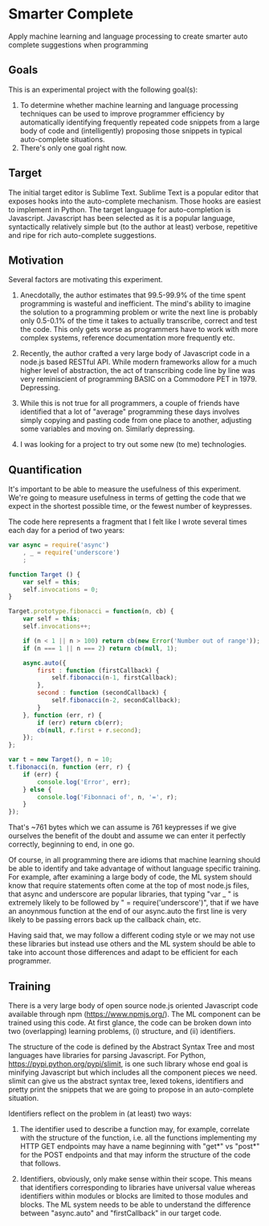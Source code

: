 Smarter Complete
================

Apply machine learning and language processing to create smarter auto complete
suggestions when programming

Goals
-----

This is an experimental project with the following goal(s):

1. To determine whether machine learning and language processing techniques can
be used to improve programmer efficiency by automatically identifying
frequently repeated code snippets from a large body of code and
(intelligently) proposing those snippets in typical auto-complete situations.
2. There's only one goal right now.

Target
------

The initial target editor is Sublime Text. Sublime Text is a popular editor
that exposes hooks into the auto-complete mechanism. Those hooks are easiest
to implement in Python. The target language for auto-completion is Javascript.
Javascript has been selected as it is a popular language, syntactically
relatively simple but (to the author at least) verbose, repetitive and ripe
for rich auto-complete suggestions.

Motivation
----------

Several factors are motivating this experiment.

1. Anecdotally, the author estimates that 99.5-99.9% of the time spent
programming is wasteful and inefficient. The mind's ability to imagine the
solution to a programming problem or write the next line is probably only
0.5-0.1% of the time it takes to actually transcribe, correct and test the
code. This only gets worse as programmers have to work with more complex
systems, reference documentation more frequently etc.

2. Recently, the author crafted a very large body of Javascript code in a
node.js based RESTful API. While modern frameworks allow for a much higher
level of abstraction, the act of transcribing code line by line was very
reminiscient of programming BASIC on a Commodore PET in 1979. Depressing.

3. While this is not true for all programmers, a couple of friends have
identified that a lot of "average" programming these days involves simply
copying and pasting code from one place to another, adjusting some variables
and moving on. Similarly depressing.

4. I was looking for a project to try out some new (to me) technologies.

Quantification
--------------

It's important to be able to measure the usefulness of this experiment. We're
going to measure usefulness in terms of getting the code that we expect in the
shortest possible time, or the fewest number of keypresses.

The code here represents a fragment that I felt like I wrote several times
each day for a period of two years:

```javascript
var async = require('async')
	, _ = require('underscore')
	;

function Target () {
	var self = this;
	self.invocations = 0;
}

Target.prototype.fibonacci = function(n, cb) {
	var self = this;
	self.invocations++;

	if (n < 1 || n > 100) return cb(new Error('Number out of range'));
	if (n === 1 || n === 2) return cb(null, 1);

	async.auto({
		first : function (firstCallback) {
			self.fibonacci(n-1, firstCallback);
		},
		second : function (secondCallback) {
			self.fibonacci(n-2, secondCallback);
		}
	}, function (err, r) {
		if (err) return cb(err);
		cb(null, r.first + r.second);
	});
};

var t = new Target(), n = 10;
t.fibonacci(n, function (err, r) {
	if (err) {
		console.log('Error', err);
	} else {
		console.log('Fibonnaci of', n, '=', r);
	}
});
```

That's ~761 bytes which we can assume is 761 keypresses if we give ourselves
the benefit of the doubt and assume we can enter it perfectly correctly,
beginning to end, in one go.

Of course, in all programming there are idioms that machine learning should be
able to identify and take advantage of without language specific training. For
example, after examining a large body of code, the ML system should know that
require statements often come at the top of most node.js files, that async and
underscore are popular libraries, that typing "var _ " is extremely likely to
be followed by " = require('underscore')", that if we have an anoynmous
function at the end of our async.auto the first line is very likely to be
passing errors back up the callback chain, etc.

Having said that, we may follow a different coding style or we may not use
these libraries but instead use others and the ML system should be able to
take into account those differences and adapt to be efficient for each
programmer.

Training
--------

There is a very large body of open source node.js oriented Javascript code
available through npm (https://www.npmjs.org/). The ML component can be
trained using this code. At first glance, the code can be broken down into two
(overlapping) learning problems, (i) structure, and (ii) identifiers.

The structure of the code is defined by the Abstract Syntax Tree and most
languages have libraries for parsing Javascript. For Python,
https://pypi.python.org/pypi/slimit, is one such library whose end goal is
minifying Javascript but which includes all the component pieces we need.
slimit can give us the abstract syntax tree, lexed tokens, identifiers and
pretty print the snippets that we are going to propose in an auto-complete
situation.

Identifiers reflect on the problem in (at least) two ways:

1. The identifier used to describe a function may, for example, correlate with
the structure of the function, i.e. all the functions implementing my HTTP GET
endpoints may have a name beginning with "get*" vs "post*" for the POST
endpoints and that may inform the structure of the code that follows.

2. Identifiers, obviously, only make sense within their scope. This means that
identifiers corresponding to libraries have universal value whereas
identifiers within modules or blocks are limited to those modules and blocks.
The ML system needs to be able to understand the difference between
"async.auto" and "firstCallback" in our target code.

